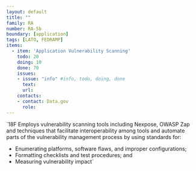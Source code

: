 ```yaml
---
layout: default
title: ""
family: RA
number: RA-5b
boundary: [application]
tags: [LATO, FEDRAMP]
items:
  - item: 'Application Vulnerability Scanning'
    todo: 20
    doing: 10
    done: 70   
    issues:
    - issue: "info" #info, todo, doing, done
      text:
      url:
    contacts:
    - contact: Data.gov
      role:
---
```

`18F Employs vulnerability scanning tools including Nexpose, OWASP Zap and techniques that facilitate interoperability among tools and automate parts of the vulnerability management process by using standards for:

* Enumerating platforms, software flaws, and improper configurations;
* Formatting checklists and test procedures; and
* Measuring vulnerability impact`
